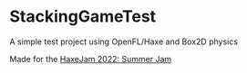 # StackingGameTest
A simple test project using OpenFL/Haxe and Box2D physics

Made for the [HaxeJam 2022: Summer Jam](https://itch.io/jam/haxejam-2022-summer-jam)
